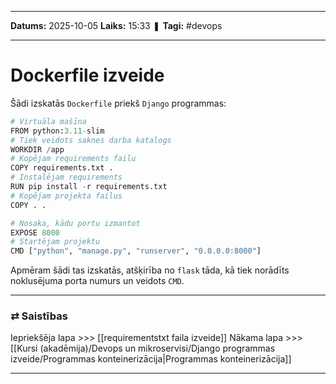 ___

**Datums:** 2025-10-05
**Laiks:** 15:33
❚ **Tagi:** #devops 

---
# Dockerfile izveide

Šādi izskatās `Dockerfile` priekš `Django` programmas:

```python
# Virtuāla mašīna
FROM python:3.11-slim
# Tiek veidots saknes darba katalogs
WORKDIR /app
# Kopējam requirements failu
COPY requirements.txt .
# Instalējam requirements
RUN pip install -r requirements.txt
# Kopējam projekta failus
COPY . .

# Nosaka, kādu portu izmantot
EXPOSE 8000 
# Startējam projektu
CMD ["python", "manage.py", "runserver", "0.0.0.0:8000"]
```

Apmēram šādi tas izskatās, atšķirība no `flask` tāda, kā tiek norādīts noklusējuma porta numurs un veidots `CMD`.

---
### ⇄ Saistības

Iepriekšēja lapa >>> [[requirementstxt faila izveide]]
Nākama lapa >>> [[Kursi (akadēmija)/Devops un mikroservisi/Django programmas izveide/Programmas konteinerizācija|Programmas konteinerizācija]]

---